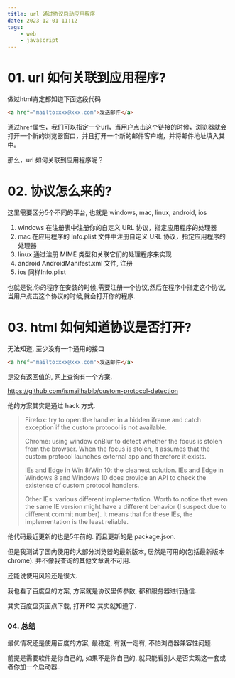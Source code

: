 ```yaml
---
title: url 通过协议启动应用程序
date: 2023-12-01 11:12
tags: 
    - web
    - javascript
---
```


# 01. url 如何关联到应用程序?

做过html肯定都知道下面这段代码

```html
<a href="mailto:xxx@xxx.com">发送邮件</a>
```

通过`href`属性，我们可以指定一个url，当用户点击这个链接的时候，浏览器就会打开一个新的浏览器窗口，并且打开一个新的邮件客户端，并将邮件地址填入其中。

那么，url 如何关联到应用程序呢？

# 02. 协议怎么来的?

这里需要区分5个不同的平台, 也就是 windows, mac, linux, android, ios

1. windows 在注册表中注册你的自定义 URL 协议，指定应用程序的处理器
2. mac 在应用程序的 Info.plist 文件中注册自定义 URL 协议，指定应用程序的处理器
3. linux 通过注册 MIME 类型和关联它们的处理程序来实现
4. android AndroidManifest.xml 文件, 注册 <intent-filter>
5. ios 同样Info.plist

也就是说,你的程序在安装的时候,需要注册一个协议,然后在程序中指定这个协议,当用户点击这个协议的时候,就会打开你的程序.

# 03. html 如何知道协议是否打开?

无法知道, 至少没有一个通用的接口

```html
<a href="mailto:xxx@xxx.com">发送邮件</a>
```

是没有返回值的, 网上查询有一个方案.

https://github.com/ismailhabib/custom-protocol-detection

他的方案其实是通过 hack 方式.

> Firefox: try to open the handler in a hidden iframe and catch exception if the custom protocol is not available.
> 
> Chrome: using window onBlur to detect whether the focus is stolen from the browser. When the focus is stolen, it assumes that the custom protocol launches external app and therefore it exists.
> 
> IEs and Edge in Win 8/Win 10: the cleanest solution. IEs and Edge in Windows 8 and Windows 10 does provide an API to check the existence of custom protocol handlers.
> 
> Other IEs: various different implementation. Worth to notice that even the same IE version might have a different behavior (I suspect due to different commit number). It means that for these IEs, the implementation is the least reliable.

他代码最近更新的也是5年前的. 而且更新的是 package.json.

但是我测试了国内使用的大部分浏览器的最新版本, 居然是可用的(包括最新版本chrome). 并不像我查询的其他文章说不可用.

还能说使用风险还是很大.

我也看了百度盘的方案, 方案就是协议里传参数, 都和服务器进行通信.

其实百度盘页面点下载, 打开F12 其实就知道了.

### 04. 总结

最优情况还是使用百度的方案, 最稳定, 有就一定有, 不怕浏览器兼容性问题.

前提是需要软件是你自己的, 如果不是你自己的, 就只能看别人是否实现这一套或者你加一个启动器..